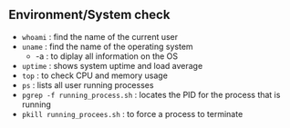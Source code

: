 ## Environment/System check
- `whoami` : find the name of the current user
- `uname` : find the name of the operating system
  - -a : to diplay all information on the OS
- `uptime` : shows system uptime and load average
- `top` : to check CPU and memory usage
- `ps` : lists all user running processes
- `pgrep -f running_process.sh` : locates the PID for the process that is running
- `pkill running_procees.sh` : to force a process to terminate
